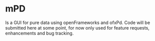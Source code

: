 mPD
===

Is a GUI for pure data using openFrameworks and ofxPd. Code will be submitted here at some point, for now only used for feature requests, enhancements and bug tracking.
